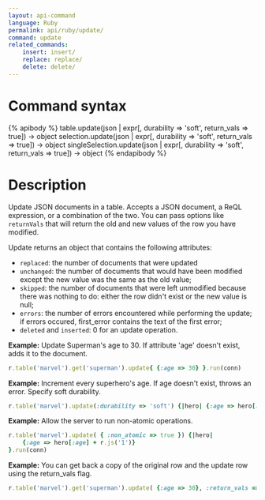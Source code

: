 ```yaml
---
layout: api-command
language: Ruby
permalink: api/ruby/update/
command: update
related_commands:
    insert: insert/
    replace: replace/
    delete: delete/
---
```



# Command syntax #

{% apibody %}
table.update(json | expr[, durability => 'soft', return_vals => true])
    &rarr; object
selection.update(json | expr[, durability => 'soft', return_vals => true])
    &rarr; object
singleSelection.update(json | expr[, durability => 'soft', return_vals => true])
    &rarr; object
{% endapibody %}

# Description #

Update JSON documents in a table. Accepts a JSON document, a ReQL expression, or a
combination of the two. You can pass options like `returnVals` that will return the old
and new values of the row you have modified.

Update returns an object that contains the following attributes:

- `replaced`: the number of documents that were updated
- `unchanged`: the number of documents that would have been modified except the new
value was the same as the old value;
- `skipped`: the number of documents that were left unmodified because there was nothing
to do: either the row didn't exist or the new value is null;
- `errors`: the number of errors encountered while performing the update; if errors
occured, first_error contains the text of the first error;
- `deleted` and `inserted`: 0 for an update operation.

__Example:__ Update Superman's age to 30. If attribute 'age' doesn't exist, adds it to
the document.

```rb
r.table('marvel').get('superman').update{ {:age => 30} }.run(conn)
```

__Example:__ Increment every superhero's age. If age doesn't exist, throws an error. Specify soft durability.

```rb
r.table('marvel').update(:durability => 'soft') {|hero| {:age => hero[:age] + 1}}.run(conn)
```


__Example:__ Allow the server to run non-atomic operations.


```rb
r.table('marvel').update( { :non_atomic => true }) {|hero|
    {:age => hero[:age] + r.js('1')}
}.run(conn)
```


__Example:__ You can get back a copy of the original row and the update row using the return_vals flag.

```rb
r.table('marvel').get('superman').update( {:age => 30}, :return_vals => true).run(conn)
```
